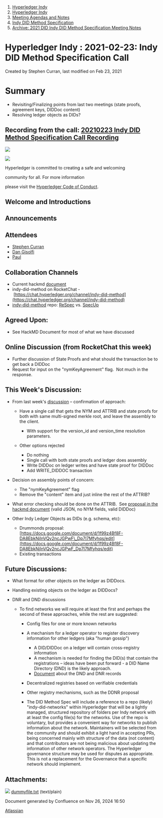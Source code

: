 1. [Hyperledger Indy](index.html)
2. [Hyperledger Indy](Hyperledger-Indy_19464194.html)
3. [Meeting Agendas and Notes](Meeting-Agendas-and-Notes_19464715.html)
4. [Indy DID Method Specification](Indy-DID-Method-Specification_19465516.html)
5. [Archive: 2021 DID Indy DID Method Specification Meeting Notes](19465622.html)

# Hyperledger Indy : 2021-02-23: Indy DID Method Specification Call

Created by Stephen Curran, last modified on Feb 23, 2021

# Summary

- Revisiting/Finalizing points from last two meetings (state proofs, agreement keys, DIDDoc content)
- Resolving ledger objects as DIDs?

## Recording from the call: [20210223 Indy DID Method Specification Call Recording](#)

![](https://wiki.hyperledger.org/download/attachments/29034696/Antitrustnotice.png?version=1&modificationDate=1581695654000&api=v2)

![](https://wiki.hyperledger.org/download/attachments/2392771/welcome.png?version=2&modificationDate=1572450107000&api=v2)

Hyperledger is committed to creating a safe and welcoming

community for all. For more information

please visit the [Hyperledger Code of Conduct](https://lf-hyperledger.atlassian.net/wiki/spaces/HYP/pages/19595281/Hyperledger+Code+of+Conduct).

## Welcome and Introductions

## Announcements

## Attendees

- [Stephen Curran](https://lf-hyperledger.atlassian.net/wiki/people/557058:d676f135-ecd6-465b-b7eb-f87976bf4569?ref=confluence)
- [Dan Gisolfi](https://lf-hyperledger.atlassian.net/wiki/people/5efde33024882a0bb5fed1ae?ref=confluence)
- [Paul](https://lf-hyperledger.atlassian.net/wiki/people/6096f0170b80a600693aeaf3?ref=confluence)

## Collaboration Channels

- Current hackmd [document](https://hackmd.io/@icZC4epNSnqBbYE0hJYseA/S1eUS2BQw)
- indy-did-method on RocketChat - [https://chat.hyperledger.org/channel/indy-did-method](https://chat.hyperledger.org/channel/indy-did-method)
- [indy-did-method](https://github.com/hyperledger/indy-did-method) repo: [ReSpec](https://github.com/transmute-industries/respec-github-pages) vs. [SpecUp](https://github.com/decentralized-identity/spec-up)

## Agreed Upon:

- See HackMD Document for most of what we have discussed

## Online Discussion (from RocketChat this week)

- Further discussion of State Proofs and what should the transaction be to get back a DIDDoc
- Request for input on the "nymKeyAgreement" flag.  Not much in the response.

## This Week's Discussion:

- From last week's [discussion](https://lf-hyperledger.atlassian.net/wiki/display/indy/2021-02-16%3A+Indy+DID+Method+Specification+Call) – confirmation of approach:
  
  - Have a single call that gets the NYM and ATTRIB and state proofs for both with same multi-signed merkle root, and leave the assembly to the client.
    
    - With support for the version\_id and version\_time resolution parameters.
  - Other options rejected
    
    - Do nothing
    - Single call with both state proofs and ledger does assembly
    - Write DIDDoc on ledger writes and have state proof for DIDDoc
    - Add WRITE\_DIDDOC transaction
- Decision on assembly points of concern:
  
  - The "nymKeyAgreement" flag
  - Remove the "content" item and just inline the rest of the ATTRIB?
- What error checking should be done on the ATTRIB.  See [proposal in the hackmd document](https://hackmd.io/@icZC4epNSnqBbYE0hJYseA/S1eUS2BQw#Update) (valid JSON, no NYM fields, valid DIDDoc)
- Other Indy Ledger Objects as DIDs (e.g. schema, etc):
  
  - Drummonds proposal: [https://docs.google.com/document/d/1f99z4Bf8F-DA8EbkNjInVQv2ncJGPwF\_Dp7I7Mfyhqs/edit](https://docs.google.com/document/d/1f99z4Bf8F-DA8EbkNjInVQv2ncJGPwF_Dp7I7Mfyhqs/edit)
  - Existing transactions

## Future Discussions:

- What format for other objects on the ledger as DIDDocs.
- Handling existing objects on the ledger as DIDDocs?
- DNR and DND discussions
  
  - To find networks we will require at least the first and perhaps the second of these approaches, while the rest are suggested:
    
    - Config files for one or more known networks
    - A mechanism for a ledger operator to register discovery information for other ledgers (aka "human gossip")
      
      - A DID/DIDDoc on a ledger will contain cross-registry information
      - A mechanism is needed for finding the DID(s) that contain the registrations – ideas have been put forward - a DID Name Directory (DND) is the likely approach.
      - [Document](https://docs.google.com/document/d/1qLCaUiPtFZVNVUkAcLOhkPDPFs-ealTQmmy4HvYYhXQ/edit?usp=sharing) about the DND and DNR records
    - Decentralized registries based on verifiable credentials
    - Other registry mechanisms, such as the DDNR proposal
    - The DID Method Spec will include a reference to a repo (likely) "indy-did-networks" within Hyperledger that will be a lightly managed, structured repository of folders per Indy network with at least the config file(s) for the networks. Use of the repo is voluntary, but provides a convenient way for networks to publish information about the network. Maintainers will be selected from the community and should exhibit a light hand in accepting PRs, being concerned mainly with structure of the data (not content) and that contributors are not being malicious about updating the information of other network operators. The Hyperledger governance structure may be used for disputes as appropriate. This is not a replacement for the Governance that a specific network should implement.

## Attachments:

![](images/icons/bullet_blue.gif) [dummyfile.txt](attachments/19464469/19465738.txt) (text/plain)

Document generated by Confluence on Nov 26, 2024 16:50

[Atlassian](http://www.atlassian.com/)
